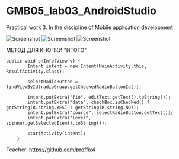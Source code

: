 # GMB05_lab03_AndroidStudio
Practical work 3. In the discipline of Mobile application development

![Screenshot](Screenshot1.png)
![Screenshot](Screenshot2.png)
![Screenshot](Screenshot3.png)

МЕТОД ДЛЯ КНОПКИ "ИТОГО"
```
public void onInfo(View v) {
        Intent intent = new Intent(MainActivity.this, ResultActivity.class);
        
        selectRadioButton = findViewById(radioGroup.getCheckedRadioButtonId());
        
        intent.putExtra("fio", editText.getText().toString());
        intent.putExtra("data", checkBox.isChecked() ? getString(R.string.YES) : getString(R.string.NO));
        intent.putExtra("cource", selectRadioButton.getText());
        intent.putExtra("level", spinner.getSelectedItem().toString());

        startActivity(intent);
    }
```


Teacher: https://github.com/proffix4
